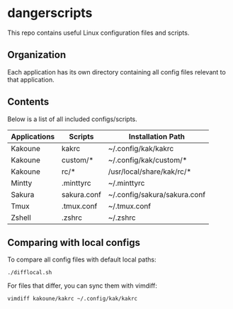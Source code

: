 # dangerscripts
This repo contains useful Linux configuration files and scripts.

## Organization
Each application has its own directory containing all config files relevant
to that application.

## Contents
Below is a list of all included configs/scripts.

| Applications | Scripts     | Installation Path            |
| ------------ | ----------- | ---------------------------- |
| Kakoune      | kakrc       | ~/.config/kak/kakrc          |
| Kakoune      | custom/*    | ~/.config/kak/custom/*       |
| Kakoune      | rc/*        | /usr/local/share/kak/rc/*    |
| Mintty       | .minttyrc   | ~/.minttyrc                  |
| Sakura       | sakura.conf | ~/.config/sakura/sakura.conf |
| Tmux         | .tmux.conf  | ~/.tmux.conf                 |
| Zshell       | .zshrc      | ~/.zshrc                     |

## Comparing with local configs

To compare all config files with default local paths:
```shell
./difflocal.sh
```

For files that differ, you can sync them with vimdiff:
```shell
vimdiff kakoune/kakrc ~/.config/kak/kakrc
```
